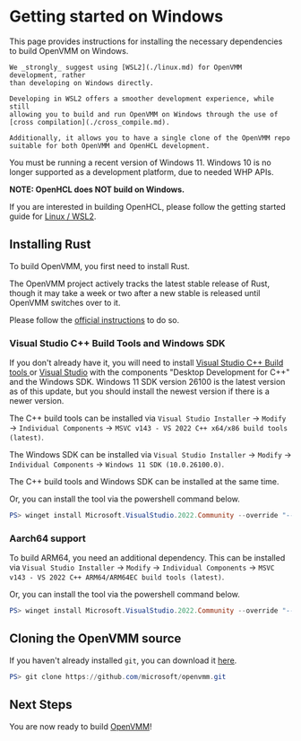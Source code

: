 # Getting started on Windows

This page provides instructions for installing the necessary dependencies to
build OpenVMM on Windows.

```admonish tip
We _strongly_ suggest using [WSL2](./linux.md) for OpenVMM development, rather
than developing on Windows directly.

Developing in WSL2 offers a smoother development experience, while still
allowing you to build and run OpenVMM on Windows through the use of
[cross compilation](./cross_compile.md).

Additionally, it allows you to have a single clone of the OpenVMM repo
suitable for both OpenVMM and OpenHCL development.
```

You must be running a recent version of Windows 11. Windows 10 is no longer
supported as a development platform, due to needed WHP APIs.

**NOTE: OpenHCL does NOT build on Windows.**

If you are interested in building OpenHCL, please follow the getting started
guide for [Linux / WSL2](./linux.md).

## Installing Rust

To build OpenVMM, you first need to install Rust.

The OpenVMM project actively tracks the latest stable release of Rust, though it
may take a week or two after a new stable is released until OpenVMM switches
over to it.

Please follow the [official instructions](https://www.rust-lang.org/tools/install) to do so.

### Visual Studio C++ Build Tools and Windows SDK

If you don't already have it, you will need to install
[Visual Studio C++ Build tools ](https://visualstudio.microsoft.com/visual-cpp-build-tools/)
or [Visual Studio](https://visualstudio.microsoft.com/vs/) with the components
"Desktop Development for C++" and the Windows SDK. Windows 11 SDK version 26100 is the latest
version as of this update, but you should install the newest version if there is a newer
version.

The C++ build tools can be installed via `Visual Studio Installer` -> `Modify` -> `Individual Components`
-> `MSVC v143 - VS 2022 C++ x64/x86 build tools (latest)`.

The Windows SDK can be installed via `Visual Studio Installer` -> `Modify` -> `Individual Components`
-> `Windows 11 SDK (10.0.26100.0)`.

The C++ build tools and Windows SDK can be installed at the same time.

Or, you can install the tool via the powershell command below.

```powershell
PS> winget install Microsoft.VisualStudio.2022.Community --override "--quiet --add Microsoft.VisualStudio.Component.VC.Tools.x86.x64 --add Microsoft.VisualStudio.Component.Windows11SDK.26100"
```

### Aarch64 support

To build ARM64, you need an additional dependency.
This can be installed via `Visual Studio Installer` -> `Modify` -> `Individual Components`
-> `MSVC v143 - VS 2022 C++ ARM64/ARM64EC build tools (latest)`.

Or, you can install the tool via the powershell command below.

```powershell
PS> winget install Microsoft.VisualStudio.2022.Community --override "--quiet --add Microsoft.VisualStudio.Component.VC.Tools.ARM64"
```

## Cloning the OpenVMM source

If you haven't already installed `git`, you can download it
[here](https://git-scm.com/downloads).

```powershell
PS> git clone https://github.com/microsoft/openvmm.git
```

## Next Steps

You are now ready to build [OpenVMM](./build_openvmm.md)!
